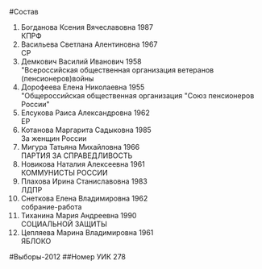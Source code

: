 #Состав
1. Богданова Ксения Вячеславовна 1987   
    КПРФ
2. Васильева Светлана Алентиновна 1967   
    СР
3. Демкович Василий Иванович 1958   
    "Всероссийская общественная организация ветеранов (пенсионеров)войны
4. Дорофеева Елена Николаевна 1955   
    "Общероссийская общественная организация "Союз пенсионеров России"
5. Елсукова Раиса Александровна 1962   
    ЕР
6. Котанова Маргарита Садыковна 1985   
    За женщин России
7. Мигура Татьяна Михайловна 1966   
    ПАРТИЯ ЗА СПРАВЕДЛИВОСТЬ
8. Новикова Наталия Алексеевна 1961   
    КОММУНИСТЫ РОССИИ
9. Плахова Ирина Станиславовна 1983   
    ЛДПР
10. Снеткова Елена Владимировна 1962   
    собрание-работа
11. Тиханина Мария Андреевна 1990   
    СОЦИАЛЬНОЙ ЗАЩИТЫ
12. Цепляева Марина Владимировна 1961   
    ЯБЛОКО

#Выборы-2012
##Номер УИК
278